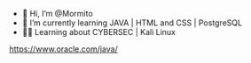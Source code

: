 - 👋 Hi, I’m @Mormito
- 🌱 I’m currently learning JAVA | HTML and CSS | PostgreSQL
- 🐱‍👤 Learning about CYBERSEC | Kali Linux


https://www.oracle.com/java/
<!---
Mormito/Mormito is a ✨ special ✨ repository because its `README.md` (this file) appears on your GitHub profile.
You can click the Preview link to take a look at your changes.
--->
